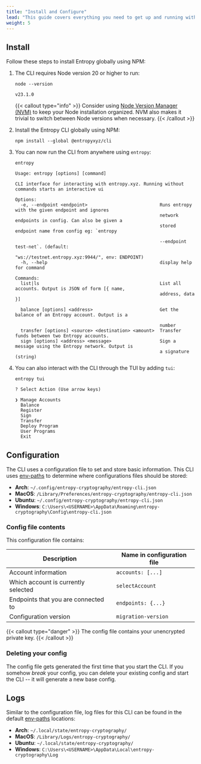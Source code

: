 ```yaml
---
title: "Install and Configure"
lead: "This guide covers everything you need to get up and running with the Entropy CLI. We'll walk you through installation, configuration, and even log management."
weight: 5
---
```


## Install

Follow these steps to install Entropy globally using NPM:

1. The CLI requires Node version 20 or higher to run:

    ```shell
    node --version
    ```

    ```output
    v23.1.0
    ```

    {{< callout type="info" >}}
    Consider using [Node Version Manager (NVM)](https://github.com/nvm-sh/nvm) to keep your Node installation organized. NVM also makes it trivial to switch between Node versions when necessary.
    {{< /callout >}}

1. Install the Entropy CLI globally using NPM:

    ```shell
    npm install --global @entropyxyz/cli
    ```

1. You can now run the CLI from anywhere using `entropy`:

    ```shell
    entropy
    ```

    ```output
    Usage: entropy [options] [command]

    CLI interface for interacting with entropy.xyz. Running without commands starts an interactive ui

    Options:
      -e, --endpoint <endpoint>                           Runs entropy with the given endpoint and ignores
                                                          network endpoints in config. Can also be given a
                                                          stored endpoint name from config eg: `entropy

                                                          --endpoint test-net`. (default:
                                                          "ws://testnet.entropy.xyz:9944/", env: ENDPOINT)
      -h, --help                                          display help for command

    Commands:
      list|ls                                             List all accounts. Output is JSON of form [{ name,
                                                          address, data }]

      balance [options] <address>                         Get the balance of an Entropy account. Output is a

                                                          number
      transfer [options] <source> <destination> <amount>  Transfer funds between two Entropy accounts.
      sign [options] <address> <message>                  Sign a message using the Entropy network. Output is
                                                          a signature (string)
    ```


1. You can also interact with the CLI through the TUI by adding `tui`:

    ```shell
    entropy tui
    ```

    ```output
    ? Select Action (Use arrow keys)

    ❯ Manage Accounts
      Balance
      Register
      Sign
      Transfer
      Deploy Program
      User Programs
      Exit
    ```

## Configuration

The CLI uses a configuration file to set and store basic information. This CLI uses [env-paths](https://www.npmjs.com/package/env-paths) to determine where configurations files should be stored:

- **Arch**: `~/.config/entropy-cryptography/entropy-cli.json`
- **MacOS**: `/Library/Preferences/entropy-cryptography/entropy-cli.json`
- **Ubuntu**: `~/.config/entropy-cryptography/entropy-cli.json`
- **Windows**: `C:\Users\<USERNAME>\AppData\Roaming\entropy-cryptography\Config\entropy-cli.json`

### Config file contents

This configuration file contains:

| Description | Name in configuration file |
| ----------- | -------------------------- |
| Account information | `accounts: [...]` |
| Which account is currently selected | `selectAccount` |
| Endpoints that you are connected to | `endpoints: {...}` |
| Configuration version | `migration-version` |

{{< callout type="danger" >}}
The config file contains your unencrypted private key.
{{< /callout >}}

### Deleting your config

The config file gets generated the first time that you start the CLI. If you somehow _break_ your config, you can delete your existing config and start the CLI -- it will generate a new base config.

## Logs

Similar to the configuration file, log files for this CLI can be found in the default [env-paths](https://www.npmjs.com/package/env-paths) locations:

- **Arch**: `~/.local/state/entropy-cryptography/`
- **MacOS**: `/Library/Logs/entropy-cryptography/`
- **Ubuntu**: `~/.local/state/entropy-cryptography/`
- **Windows**: `C:\Users\<USERNAME>\AppData\Local\entropy-cryptography\Log`
